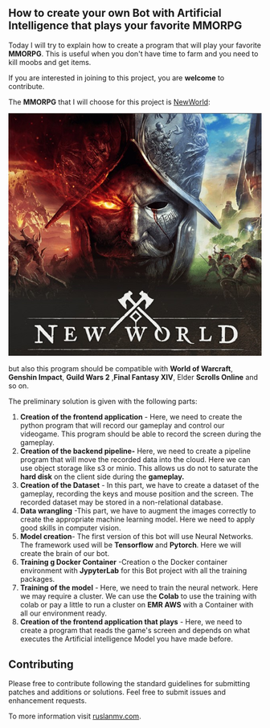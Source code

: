## How to create your own Bot with Artificial Intelligence that plays your favorite MMORPG



Today I will try to explain how to create a program that will play your favorite **MMORPG**. This is useful when you don't have time to farm and you need to kill moobs and get items. 

If you are interested in joining to this project, you are **welcome** to contribute.



The **MMORPG** that I will choose for this project is [NewWorld](https://www.newworld.com/en-us/):



![](assets/images/posts/README/new.jpg)

but also this program should be compatible with  **World of Warcraft**, **Genshin Impact**, **Guild Wars 2** ,**Final Fantasy XIV**, Elder **Scrolls Online** and so on.



The preliminary solution is given with the following parts:

1. **Creation of the frontend application** - Here, we need to create the python program that will record our gameplay and control our videogame. This program should be able to record the screen during the gameplay.
2. **Creation of the backend pipeline-** Here, we need to create a pipeline program that will move the recorded data into the cloud. Here we can use object storage like s3 or minio. This allows us do not to saturate the **hard disk** on the client side during the **gameplay.** 
3. **Creation of the Dataset** - In this part, we have to create a dataset of the gameplay, recording the keys and mouse position and the screen. The recorded dataset may be stored in a non-relational database.
4. **Data wrangling** -This part, we have to augment the images correctly to create the appropriate machine learning model. Here we need to apply good skills in computer vision.
5. **Model creation**- The first version of this bot will use Neural Networks. The framework used will be **Tensorflow** and **Pytorch**. Here we will create the brain of our bot.
6. **Training g Docker Container** -Creation o the Docker container environment with **JypyterLab** for this Bot project with all the training packages.
7. **Training of the model** - Here, we need to train the neural network. Here we may require a cluster. We can use the **Colab** to use the training with colab or pay a little to run a cluster on **EMR AWS** with a Container with all our environment ready.
8. **Creation of the frontend application that plays** - Here, we need to create a program that reads the game's screen and depends on what executes the Artificial intelligence Model you have made before.



## Contributing

Please free  to contribute following the standard guidelines for submitting patches and additions or solutions. Feel free to submit issues and enhancement requests.

To more information visit [ruslanmv.com](https://ruslanmv.com/).

